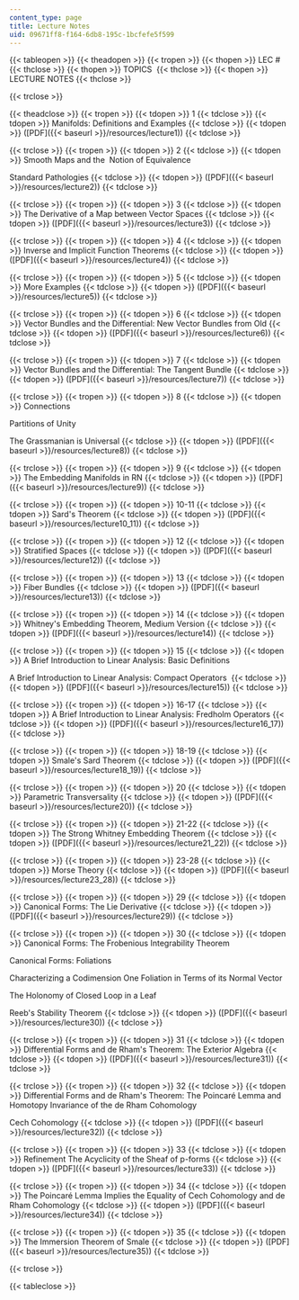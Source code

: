 ```yaml
---
content_type: page
title: Lecture Notes
uid: 09671ff8-f164-6db8-195c-1bcfefe5f599
---
```


{{< tableopen >}}
{{< theadopen >}}
{{< tropen >}}
{{< thopen >}}
LEC #
{{< thclose >}}
{{< thopen >}}
TOPICS 
{{< thclose >}}
{{< thopen >}}
LECTURE NOTES
{{< thclose >}}

{{< trclose >}}

{{< theadclose >}}
{{< tropen >}}
{{< tdopen >}}
1
{{< tdclose >}}
{{< tdopen >}}
Manifolds: Definitions and Examples
{{< tdclose >}}
{{< tdopen >}}
([PDF]({{< baseurl >}}/resources/lecture1))
{{< tdclose >}}

{{< trclose >}}
{{< tropen >}}
{{< tdopen >}}
2
{{< tdclose >}}
{{< tdopen >}}
Smooth Maps and the  Notion of Equivalence  
  
Standard Pathologies
{{< tdclose >}}
{{< tdopen >}}
([PDF]({{< baseurl >}}/resources/lecture2))
{{< tdclose >}}

{{< trclose >}}
{{< tropen >}}
{{< tdopen >}}
3
{{< tdclose >}}
{{< tdopen >}}
The Derivative of a Map between Vector Spaces
{{< tdclose >}}
{{< tdopen >}}
([PDF]({{< baseurl >}}/resources/lecture3))
{{< tdclose >}}

{{< trclose >}}
{{< tropen >}}
{{< tdopen >}}
4
{{< tdclose >}}
{{< tdopen >}}
Inverse and Implicit Function Theorems
{{< tdclose >}}
{{< tdopen >}}
([PDF]({{< baseurl >}}/resources/lecture4))
{{< tdclose >}}

{{< trclose >}}
{{< tropen >}}
{{< tdopen >}}
5
{{< tdclose >}}
{{< tdopen >}}
More Examples
{{< tdclose >}}
{{< tdopen >}}
([PDF]({{< baseurl >}}/resources/lecture5))
{{< tdclose >}}

{{< trclose >}}
{{< tropen >}}
{{< tdopen >}}
6
{{< tdclose >}}
{{< tdopen >}}
Vector Bundles and the Differential: New Vector Bundles from Old
{{< tdclose >}}
{{< tdopen >}}
([PDF]({{< baseurl >}}/resources/lecture6))
{{< tdclose >}}

{{< trclose >}}
{{< tropen >}}
{{< tdopen >}}
7
{{< tdclose >}}
{{< tdopen >}}
Vector Bundles and the Differential: The Tangent Bundle
{{< tdclose >}}
{{< tdopen >}}
([PDF]({{< baseurl >}}/resources/lecture7))
{{< tdclose >}}

{{< trclose >}}
{{< tropen >}}
{{< tdopen >}}
8
{{< tdclose >}}
{{< tdopen >}}
Connections  
  
Partitions of Unity  
  
The Grassmanian is Universal
{{< tdclose >}}
{{< tdopen >}}
([PDF]({{< baseurl >}}/resources/lecture8))
{{< tdclose >}}

{{< trclose >}}
{{< tropen >}}
{{< tdopen >}}
9
{{< tdclose >}}
{{< tdopen >}}
The Embedding Manifolds in RN
{{< tdclose >}}
{{< tdopen >}}
([PDF]({{< baseurl >}}/resources/lecture9))
{{< tdclose >}}

{{< trclose >}}
{{< tropen >}}
{{< tdopen >}}
10-11
{{< tdclose >}}
{{< tdopen >}}
Sard's Theorem
{{< tdclose >}}
{{< tdopen >}}
([PDF]({{< baseurl >}}/resources/lecture10_11))
{{< tdclose >}}

{{< trclose >}}
{{< tropen >}}
{{< tdopen >}}
12
{{< tdclose >}}
{{< tdopen >}}
Stratified Spaces
{{< tdclose >}}
{{< tdopen >}}
([PDF]({{< baseurl >}}/resources/lecture12))
{{< tdclose >}}

{{< trclose >}}
{{< tropen >}}
{{< tdopen >}}
13
{{< tdclose >}}
{{< tdopen >}}
Fiber Bundles
{{< tdclose >}}
{{< tdopen >}}
([PDF]({{< baseurl >}}/resources/lecture13))
{{< tdclose >}}

{{< trclose >}}
{{< tropen >}}
{{< tdopen >}}
14
{{< tdclose >}}
{{< tdopen >}}
Whitney's Embedding Theorem, Medium Version
{{< tdclose >}}
{{< tdopen >}}
([PDF]({{< baseurl >}}/resources/lecture14))
{{< tdclose >}}

{{< trclose >}}
{{< tropen >}}
{{< tdopen >}}
15
{{< tdclose >}}
{{< tdopen >}}
A Brief Introduction to Linear Analysis: Basic Definitions  
  
A Brief Introduction to Linear Analysis: Compact Operators 
{{< tdclose >}}
{{< tdopen >}}
([PDF]({{< baseurl >}}/resources/lecture15))
{{< tdclose >}}

{{< trclose >}}
{{< tropen >}}
{{< tdopen >}}
16-17
{{< tdclose >}}
{{< tdopen >}}
A Brief Introduction to Linear Analysis: Fredholm Operators
{{< tdclose >}}
{{< tdopen >}}
([PDF]({{< baseurl >}}/resources/lecture16_17))
{{< tdclose >}}

{{< trclose >}}
{{< tropen >}}
{{< tdopen >}}
18-19
{{< tdclose >}}
{{< tdopen >}}
Smale's Sard Theorem
{{< tdclose >}}
{{< tdopen >}}
([PDF]({{< baseurl >}}/resources/lecture18_19))
{{< tdclose >}}

{{< trclose >}}
{{< tropen >}}
{{< tdopen >}}
20
{{< tdclose >}}
{{< tdopen >}}
Parametric Transversality
{{< tdclose >}}
{{< tdopen >}}
([PDF]({{< baseurl >}}/resources/lecture20))
{{< tdclose >}}

{{< trclose >}}
{{< tropen >}}
{{< tdopen >}}
21-22
{{< tdclose >}}
{{< tdopen >}}
The Strong Whitney Embedding Theorem
{{< tdclose >}}
{{< tdopen >}}
([PDF]({{< baseurl >}}/resources/lecture21_22))
{{< tdclose >}}

{{< trclose >}}
{{< tropen >}}
{{< tdopen >}}
23-28
{{< tdclose >}}
{{< tdopen >}}
Morse Theory
{{< tdclose >}}
{{< tdopen >}}
([PDF]({{< baseurl >}}/resources/lecture23_28))
{{< tdclose >}}

{{< trclose >}}
{{< tropen >}}
{{< tdopen >}}
29
{{< tdclose >}}
{{< tdopen >}}
Canonical Forms: The Lie Derivative
{{< tdclose >}}
{{< tdopen >}}
([PDF]({{< baseurl >}}/resources/lecture29))
{{< tdclose >}}

{{< trclose >}}
{{< tropen >}}
{{< tdopen >}}
30
{{< tdclose >}}
{{< tdopen >}}
Canonical Forms: The Frobenious Integrability Theorem  
  
Canonical Forms: Foliations  
  
Characterizing a Codimension One Foliation in Terms of its Normal Vector  
  
The Holonomy of Closed Loop in a Leaf  
  
Reeb's Stability Theorem
{{< tdclose >}}
{{< tdopen >}}
([PDF]({{< baseurl >}}/resources/lecture30))
{{< tdclose >}}

{{< trclose >}}
{{< tropen >}}
{{< tdopen >}}
31
{{< tdclose >}}
{{< tdopen >}}
Differential Forms and de Rham's Theorem: The Exterior Algebra
{{< tdclose >}}
{{< tdopen >}}
([PDF]({{< baseurl >}}/resources/lecture31))
{{< tdclose >}}

{{< trclose >}}
{{< tropen >}}
{{< tdopen >}}
32
{{< tdclose >}}
{{< tdopen >}}
Differential Forms and de Rham's Theorem: The Poincaré Lemma and Homotopy Invariance of the de Rham Cohomology  
  
Cech Cohomology
{{< tdclose >}}
{{< tdopen >}}
([PDF]({{< baseurl >}}/resources/lecture32))
{{< tdclose >}}

{{< trclose >}}
{{< tropen >}}
{{< tdopen >}}
33
{{< tdclose >}}
{{< tdopen >}}
Refinement The Acyclicity of the Sheaf of p-forms
{{< tdclose >}}
{{< tdopen >}}
([PDF]({{< baseurl >}}/resources/lecture33))
{{< tdclose >}}

{{< trclose >}}
{{< tropen >}}
{{< tdopen >}}
34
{{< tdclose >}}
{{< tdopen >}}
The Poincaré Lemma Implies the Equality of Cech Cohomology and de Rham Cohomology
{{< tdclose >}}
{{< tdopen >}}
([PDF]({{< baseurl >}}/resources/lecture34))
{{< tdclose >}}

{{< trclose >}}
{{< tropen >}}
{{< tdopen >}}
35
{{< tdclose >}}
{{< tdopen >}}
The Immersion Theorem of Smale
{{< tdclose >}}
{{< tdopen >}}
([PDF]({{< baseurl >}}/resources/lecture35))
{{< tdclose >}}

{{< trclose >}}

{{< tableclose >}}